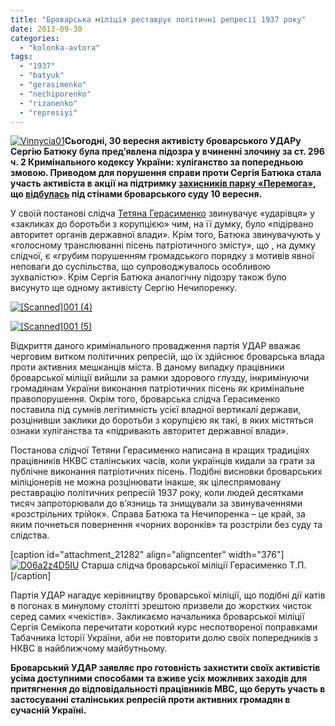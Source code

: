 ```yaml
---
title: "Броварська міліція реставрує політичні репресії 1937 року"
date: 2013-09-30
categories: 
  - "kolonka-avtora"
tags: 
  - "1937"
  - "batyuk"
  - "gerasimenko"
  - "nechiporenko"
  - "rizanenko"
  - "represiyi"
---
```


[![Vinnycia01](https://mpz.brovary.org/wp-content/uploads/2013/09/Vinnycia01.jpg)](https://mpz.brovary.org/wp-content/uploads/2013/09/Vinnycia01.jpg)**Сьогодні, 30 вересня активісту броварського УДАРу Сергію Батюку була пред’явлена підозра у вчиненні злочину за ст. 296 ч. 2 Кримінального кодексу України: хуліганство за попередньою змовою. Приводом для порушення справи проти Сергія Батюка стала участь активіста в акції на підтримку [захисників парку «Перемога»](https://mpz.brovary.org/krivavi-sutichki-vidbulis-u-brovarah-mizh-meshkantsyami-ta-zabudovnikami-tsentralnogo-parku/), що [відбулась](https://mpz.brovary.org/za-stilbu-z-igrashkovoyi-rushnitsi-aktivistam-shiyut-kriminalnu-spravu/) під стінами броварського суду 10 вересня.**

У своїй постанові слідча [Тетяна Герасименко](http://vk.com/id16612602) звинувачує «ударівця» у «закликах до боротьби з корупцією» чим, на її думку, було «підірвано авторитет органів державної влади». Крім того, Батюка звинувачують у «голосному транслюванні пісень патріотичного змісту», що , на думку слідчої, є «грубим порушенням громадського порядку з мотивів явної неповаги до суспільства, що супроводжувалось особливою зухвалістю». Крім Сергія Батюка аналогічну підозру також було висунуто ще одному активісту Сергію Нечипоренку.

[![[Scanned]001 (4)](https://mpz.brovary.org/wp-content/uploads/2013/09/Scanned001-4.jpg)](https://mpz.brovary.org/wp-content/uploads/2013/09/Scanned001-4.jpg)

[![[Scanned]001 (5)](https://mpz.brovary.org/wp-content/uploads/2013/09/Scanned001-5.jpg)](https://mpz.brovary.org/wp-content/uploads/2013/09/Scanned001-5.jpg)

Відкриття даного кримінального провадження партія УДАР вважає черговим витком політичних репресій, що їх здійснює броварська влада проти активних мешканців міста. В даному випадку працівники броварської міліції вийшли за рамки здорового глузду, інкримінуючи громадянам України виконання патріотичних пісень як кримінальне правопорушення. Окрім того, броварська слідча Герасименко поставила під сумнів легітимність усієї владної вертикалі держави, розцінивши заклики до боротьби з корупцією як такі, в яких містяться ознаки хуліганства та «підривають авторитет державної влади».

Постанова слідчої Тетяни Герасименко написана в кращих традиціях працівників НКВС сталінських часів, коли українців кидали за грати за публічне виконання патріотичних пісень. Подібні висновки броварських міліціонерів не можна розцінювати інакше, як цілеспрямовану реставрацію політичних репресій 1937 року, коли людей десятками тисяч запроторювали до в’язниць та знищували за звинуваченнями «розстрільних трійок». Справа Батюка та Нечипоренка – це край, за яким почнеться повернення «чорних воронків» та розстріли без суду та слідства.

\[caption id="attachment\_21282" align="aligncenter" width="376"\][![D06a2z4D5IU](https://mpz.brovary.org/wp-content/uploads/2013/09/D06a2z4D5IU.jpg)](https://mpz.brovary.org/wp-content/uploads/2013/09/D06a2z4D5IU.jpg) Старша слідча броварської міліції Герасименко Т.П.\[/caption\]

Партія УДАР нагадує керівництву броварської міліції, що подібні дії катів в погонах в минулому столітті зрештою призвели до жорстких чисток серед самих «чекістів». Закликаємо начальника броварської міліції Сергія Семікопа перечитати короткий курс неспотвореної поправками Табачника Історії України, аби не повторити долю своїх попередників з НКВС в найближчому майбутньому.

**Броварський УДАР заявляє про готовність захистити своїх активістів усіма доступними способами та вживе усіх можливих заходів для притягнення до відповідальності працівників МВС, що беруть участь в застосуванні сталінських репресій проти активних громадян в сучасній Україні.**
